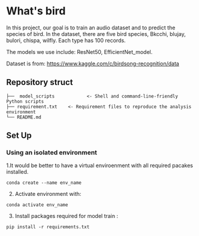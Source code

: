 # What's bird

In this project, our goal is to train an audio dataset and to predict the species of bird. In the dataset, there are five bird species, Bkcchi, blujay, bulori, chispa, wilfly. Each type has 100 records. 


The models we use include: ResNet50, EfficientNet_model.


Dataset is from: https://www.kaggle.com/c/birdsong-recognition/data

## Repository struct
```
├──  model_scripts            <- Shell and command-line-friendly Python scripts 
├── requirement.txt    <- Requirement files to reproduce the analysis environment
└── README.md
```
## Set Up

### Using an isolated environment

1.It would be better to have a virtual enviroenment with all required pacakes installed. 
```
conda create --name env_name 
```

2. Activate environment with:

```
conda activate env_name
```

3. Install packages required for model train :
```
pip install -r requirements.txt
```
